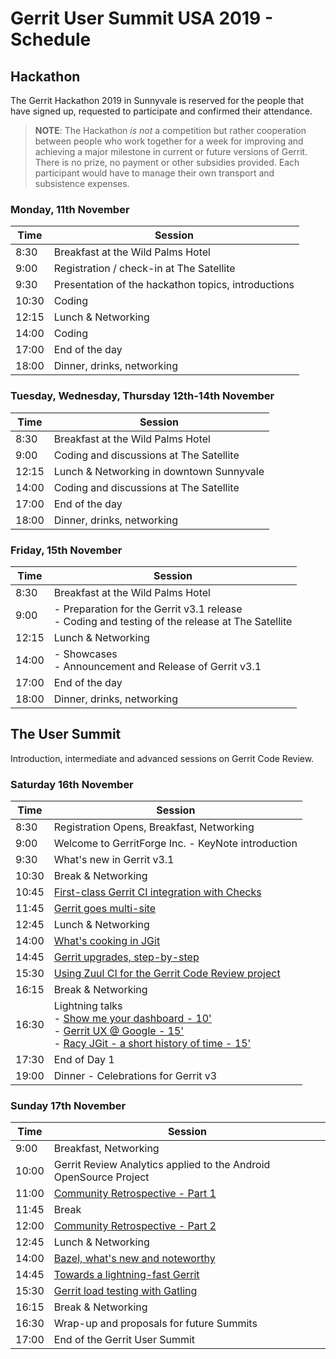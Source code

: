# Gerrit User Summit USA 2019 - Schedule

## Hackathon

The Gerrit Hackathon 2019 in Sunnyvale is reserved for the people that have signed up,
requested to participate and confirmed their attendance.

> __NOTE__: The Hackathon *is not* a competition but rather cooperation between people
> who work together for a week for improving and achieving a major milestone in current
> or future versions of Gerrit. There is no prize, no payment or other subsidies provided.
> Each participant would have to manage their own transport and subsistence expenses.

### Monday, 11th November

| Time  | Session                                                 |
|-------|---------------------------------------------------------|
|  8:30 | Breakfast at the Wild Palms Hotel                       |
|  9:00 | Registration / check-in at The Satellite                |
|  9:30 | Presentation of the hackathon topics, introductions     |
| 10:30 | Coding                                                  |
| 12:15 | Lunch & Networking                                      |
| 14:00 | Coding                                                  |
| 17:00 | End of the day                                          |
| 18:00 | Dinner, drinks, networking                              |

### Tuesday, Wednesday, Thursday 12th-14th November

| Time  | Session                                                 |
|-------|---------------------------------------------------------|
|  8:30 | Breakfast at the Wild Palms Hotel                       |
|  9:00 | Coding and discussions at The Satellite                 |
| 12:15 | Lunch & Networking in downtown Sunnyvale                |
| 14:00 | Coding and discussions at The Satellite                 |
| 17:00 | End of the day                                          |
| 18:00 | Dinner, drinks, networking                              |

### Friday, 15th November

| Time  | Session                                                 |
|-------|---------------------------------------------------------|
|  8:30 | Breakfast at the Wild Palms Hotel                       |
|  9:00 | - Preparation for the Gerrit v3.1 release <br/>- Coding and testing of the release at The Satellite
| 12:15 | Lunch & Networking                                      |
| 14:00 | - Showcases <br/>- Announcement and Release of Gerrit v3.1
| 17:00 | End of the day                                          |
| 18:00 | Dinner, drinks, networking                              |

## The User Summit

Introduction, intermediate and advanced sessions on Gerrit Code Review.

### Saturday 16th November

| Time  | Session                                                                                      |
|-------|----------------------------------------------------------------------------------------------|
|  8:30 | Registration Opens, Breakfast, Networking                                                    |
|  9:00 | Welcome to GerritForge Inc. - KeyNote introduction                                           |
|  9:30 | What's new in Gerrit v3.1                                                                    |
| 10:30 | Break & Networking                                                                           |
| 10:45 | [First-class Gerrit CI integration with Checks](sessions/first-class-ci-integration.md)      |
| 11:45 | [Gerrit goes multi-site](sessions/gerrit-multi-site.md)                                      |
| 12:45 | Lunch & Networking                                                                           |
| 14:00 | [What's cooking in JGit](sessions/jgit.md)
| 14:45 | [Gerrit upgrades, step-by-step](sessions/gerrit-upgrades-step-by-step.md)                    |
| 15:30 | [Using Zuul CI for the Gerrit Code Review project](sessions/zuul.md)                         |
| 16:15 | Break & Networking                                                                           |
| 16:30 | Lightning talks <br/>- [Show me your dashboard - 10'](lightning-talks/show-me-your-dashboards.md) <br/>- [Gerrit UX @ Google - 15'](lightning-talks/google-gerrit-ux.md) <br/>- [Racy JGit - a short history of time - 15'](lightning-talks/jgit-racy-read.md)
| 17:30 | End of Day 1                                                                                 |
| 19:00 | Dinner - Celebrations for Gerrit v3                                                        |

### Sunday 17th November

| Time  | Session                                                                                      |
|-------|----------------------------------------------------------------------------------------------|
|  9:00 | Breakfast, Networking                                                                        |
| 10:00 | Gerrit Review Analytics applied to the Android OpenSource Project                            |
| 11:00 | [Community Retrospective - Part 1](sessions/community-retrospective.md)                      |
| 11:45 | Break                                                                                        |
| 12:00 | [Community Retrospective - Part 2](sessions/community-retrospective.md)                      |
| 12:45 | Lunch & Networking                                                                           |
| 14:00 | [Bazel, what's new and noteworthy](sessions/bazel-new-and-noteworthy.md)                     |
| 14:45 | [Towards a lightning-fast Gerrit](sessions/performance.md)
| 15:30 | [Gerrit load testing with Gatling](sessions/gerrit-load-testing.md)                          |
| 16:15 | Break & Networking                                                                           |
| 16:30 | Wrap-up and proposals for future Summits                                                     |
| 17:00 | End of the Gerrit User Summit                                                                |
